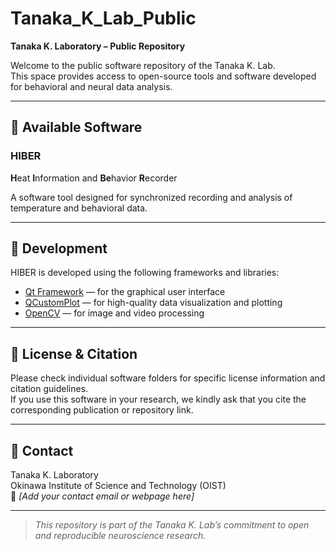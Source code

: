 # Tanaka_K_Lab_Public

**Tanaka K. Laboratory – Public Repository**

Welcome to the public software repository of the Tanaka K. Lab.  
This space provides access to open-source tools and software developed for behavioral and neural data analysis.

---

## 🔬 Available Software

### **HIBER**  
**H**eat **I**nformation and **Be**havior **R**ecorder

A software tool designed for synchronized recording and analysis of temperature and behavioral data.

---

## 🧩 Development

HIBER is developed using the following frameworks and libraries:

- [Qt Framework](https://www.qt.io/product/framework) — for the graphical user interface  
- [QCustomPlot](https://www.qcustomplot.com/) — for high-quality data visualization and plotting  
- [OpenCV](https://opencv.org/) — for image and video processing  

---

## 📘 License & Citation

Please check individual software folders for specific license information and citation guidelines.  
If you use this software in your research, we kindly ask that you cite the corresponding publication or repository link.

---

## 🧠 Contact

Tanaka K. Laboratory  
Okinawa Institute of Science and Technology (OIST)  
📧 *[Add your contact email or webpage here]*  

---

> *This repository is part of the Tanaka K. Lab’s commitment to open and reproducible neuroscience research.*
